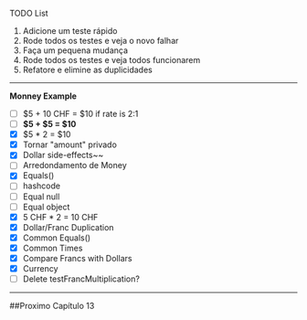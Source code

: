 TODO List
1. Adicione um teste rápido
2. Rode todos os testes e veja o novo falhar
3. Faça um pequena mudança
4. Rode todos os testes e veja todos funcionarem
5. Refatore e elimine as duplicidades



---
**Monney Example**
- [ ] $5 + 10 CHF = $10 if rate is 2:1
- [ ] **$5 + $5 = $10**
- [x] $5 * 2 = $10
- [x] Tornar "amount" privado
- [x] Dollar side-effects~~
- [ ] Arredondamento de Money
- [x] Equals()
- [ ] hashcode
- [ ] Equal null
- [ ] Equal object
- [x] 5 CHF * 2 = 10 CHF
- [X] Dollar/Franc Duplication
- [x] Common Equals()
- [X] Common Times
- [x] Compare Francs with Dollars
- [x] Currency
- [ ] Delete testFrancMultiplication?

---
##Proximo Capítulo 13
